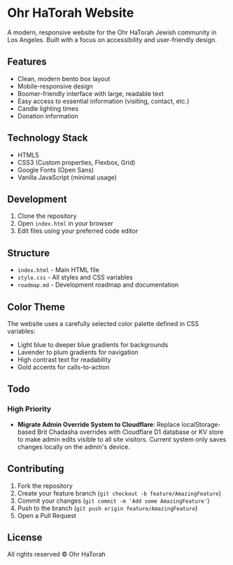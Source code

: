 # Ohr HaTorah Website

A modern, responsive website for the Ohr HaTorah Jewish community in Los Angeles. Built with a focus on accessibility and user-friendly design.

## Features

- Clean, modern bento box layout
- Mobile-responsive design
- Boomer-friendly interface with large, readable text
- Easy access to essential information (visiting, contact, etc.)
- Candle lighting times
- Donation information

## Technology Stack

- HTML5
- CSS3 (Custom properties, Flexbox, Grid)
- Google Fonts (Open Sans)
- Vanilla JavaScript (minimal usage)

## Development

1. Clone the repository
2. Open `index.html` in your browser
3. Edit files using your preferred code editor

## Structure

- `index.html` - Main HTML file
- `style.css` - All styles and CSS variables
- `roadmap.md` - Development roadmap and documentation

## Color Theme

The website uses a carefully selected color palette defined in CSS variables:
- Light blue to deeper blue gradients for backgrounds
- Lavender to plum gradients for navigation
- High contrast text for readability
- Gold accents for calls-to-action

## Todo

### High Priority
- **Migrate Admin Override System to Cloudflare**: Replace localStorage-based Brit Chadasha overrides with Cloudflare D1 database or KV store to make admin edits visible to all site visitors. Current system only saves changes locally on the admin's device.

## Contributing

1. Fork the repository
2. Create your feature branch (`git checkout -b feature/AmazingFeature`)
3. Commit your changes (`git commit -m 'Add some AmazingFeature'`)
4. Push to the branch (`git push origin feature/AmazingFeature`)
5. Open a Pull Request

## License

All rights reserved © Ohr HaTorah 